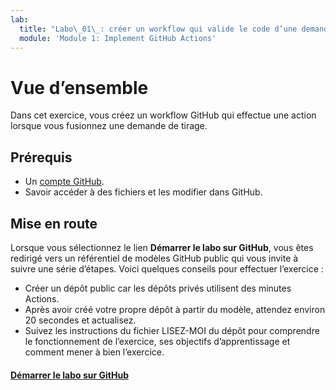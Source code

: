 ```yaml
---
lab:
  title: "Labo\_01\_: créer un workflow qui valide le code d’une demande de tirage"
  module: 'Module 1: Implement GitHub Actions'
---
```


# Vue d’ensemble

Dans cet exercice, vous créez un workflow GitHub qui effectue une action lorsque vous fusionnez une demande de tirage.

## Prérequis

* Un [compte GitHub](https://github.com?azure-portal=true).
* Savoir accéder à des fichiers et les modifier dans GitHub.

## Mise en route

Lorsque vous sélectionnez le lien **Démarrer le labo sur GitHub**, vous êtes redirigé vers un référentiel de modèles GitHub public qui vous invite à suivre une série d’étapes. Voici quelques conseils pour effectuer l’exercice :

* Créer un dépôt public car les dépôts privés utilisent des minutes Actions.
* Après avoir créé votre propre dépôt à partir du modèle, attendez environ 20 secondes et actualisez.
* Suivez les instructions du fichier LISEZ-MOI du dépôt pour comprendre le fonctionnement de l’exercice, ses objectifs d’apprentissage et comment mener à bien l’exercice.

#### [Démarrer le labo sur GitHub](https://github.com/skills/hello-github-actions)

